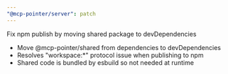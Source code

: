 ```yaml
---
"@mcp-pointer/server": patch
---
```


Fix npm publish by moving shared package to devDependencies

- Move @mcp-pointer/shared from dependencies to devDependencies
- Resolves "workspace:*" protocol issue when publishing to npm
- Shared code is bundled by esbuild so not needed at runtime